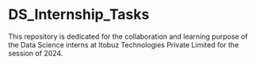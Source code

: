 # DS_Internship_Tasks

This repository is dedicated for the collaboration and learning purpose of the Data Science interns at Itobuz Technologies Private Limited for the session of 2024.
